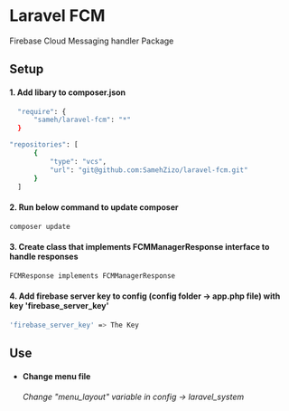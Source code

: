 # Laravel FCM
Firebase Cloud Messaging handler Package

## Setup

#### 1. Add libary to composer.json
```sh
  "require": {
      "sameh/laravel-fcm": "*"
  }
  ```
```sh
"repositories": [
      {
          "type": "vcs",
          "url": "git@github.com:SamehZizo/laravel-fcm.git"
      }
  ]
  ```

#### 2. Run below command to update composer
```sh
composer update
  ```

#### 3. Create class that implements FCMManagerResponse interface to handle responses
```sh
FCMResponse implements FCMManagerResponse
  ```
  
#### 4. Add firebase server key to config (config folder -> app.php file) with key 'firebase_server_key'
```sh
'firebase_server_key' => The Key
  ```
  
## Use

- #### Change menu file
  ###### Change "menu_layout" variable in config -> laravel_system
